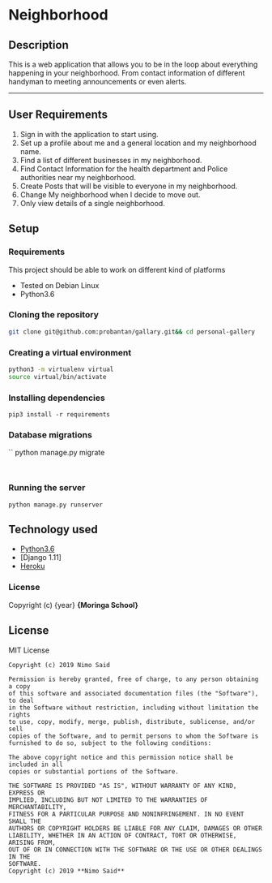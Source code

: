  Neighborhood
===================
## Description
This is  a web application that allows you to be in the loop about everything happening in your neighborhood. From contact information of different handyman to meeting announcements or even alerts.


 

------------------------------------------------------------------------

## User Requirements

1. Sign in with the application to start using.
2. Set up a profile about me and a general location and my neighborhood name.
3. Find a list of different businesses in my neighborhood.
4. Find Contact Information for the health department and Police authorities near my neighborhood.
5. Create Posts that will be visible to everyone in my neighborhood.
6. Change My neighborhood when I decide to move out.
7. Only view details of a single neighborhood.


## Setup

### Requirements
This project should be able to work on different kind of platforms
* Tested on Debian Linux
* Python3.6

### Cloning the repository
```bash
git clone git@github.com:probantan/gallary.git&& cd personal-gallery
```

### Creating a virtual environment

```bash
python3 -m virtualenv virtual
source virtual/bin/activate
```
### Installing dependencies
```
pip3 install -r requirements
```




### Database migrations

``
python manage.py migrate
```


```

### Running the server 
```
python manage.py runserver
```



## Technology used

* [Python3.6](https://www.python.org/)
* [Django 1.11]
* [Heroku](https://heroku.com)




### License
Copyright (c) {year} **{Moringa School}**



## License
MIT License
```
Copyright (c) 2019 Nimo Said

Permission is hereby granted, free of charge, to any person obtaining a copy
of this software and associated documentation files (the "Software"), to deal
in the Software without restriction, including without limitation the rights
to use, copy, modify, merge, publish, distribute, sublicense, and/or sell
copies of the Software, and to permit persons to whom the Software is
furnished to do so, subject to the following conditions:

The above copyright notice and this permission notice shall be included in all
copies or substantial portions of the Software.

THE SOFTWARE IS PROVIDED "AS IS", WITHOUT WARRANTY OF ANY KIND, EXPRESS OR
IMPLIED, INCLUDING BUT NOT LIMITED TO THE WARRANTIES OF MERCHANTABILITY,
FITNESS FOR A PARTICULAR PURPOSE AND NONINFRINGEMENT. IN NO EVENT SHALL THE
AUTHORS OR COPYRIGHT HOLDERS BE LIABLE FOR ANY CLAIM, DAMAGES OR OTHER
LIABILITY, WHETHER IN AN ACTION OF CONTRACT, TORT OR OTHERWISE, ARISING FROM,
OUT OF OR IN CONNECTION WITH THE SOFTWARE OR THE USE OR OTHER DEALINGS IN THE
SOFTWARE.
Copyright (c) 2019 **Nimo Said**
```

